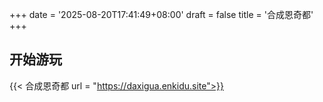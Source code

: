 +++
date = '2025-08-20T17:41:49+08:00'
draft = false
title = '合成恩奇都'
+++
## 开始游玩
{{< 合成恩奇都 url = "https://daxigua.enkidu.site">}}